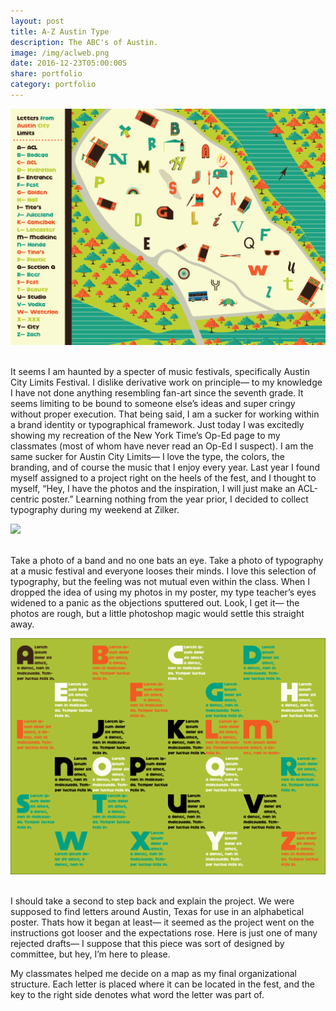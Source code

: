 ```yaml
---
layout: post
title: A-Z Austin Type
description: The ABC's of Austin.
image: /img/aclweb.png
date: 2016-12-23T05:00:00S
share: portfolio
category: portfolio
---
```


<img class="col three lazyload" src="/img/ACL.png" data-action="zoom">
<div class="col three caption">
&nbsp;
</div> 

It seems I am haunted by a specter of music festivals, specifically Austin City Limits Festival. I dislike derivative work on principle— to my knowledge I have not done anything resembling fan-art since the seventh grade. It seems limiting to be bound to someone else’s ideas and super cringy without proper execution.
That being said, I am a sucker for working within a brand identity or typographical framework. Just today I was excitedly showing my recreation of the New York Time’s Op-Ed page to my classmates (most of whom have never read an Op-Ed I suspect). I am the same sucker for Austin City Limits— I love the type, the colors, the branding, and of course the music that I enjoy every year. 
Last year I found myself assigned to a project right on the heels of the fest, and I thought to myself, “Hey, I have the photos and the inspiration, I will just make an ACL-centric poster.” Learning nothing from the year prior, I decided to collect typography during my weekend at Zilker.

<img class="col three lazyload" src="/img/ACL Map2.png" data-action="zoom">
<div class="col three caption">
&nbsp;
</div> 


Take a photo of a band and no one bats an eye. Take a photo of typography at a music festival and everyone looses their minds. I love this selection of typography, but the feeling was not mutual even within the class. When I dropped the idea of using my photos in my poster, my type teacher’s eyes widened to a panic as the objections sputtered out. Look, I get it— the photos are rough, but a little photoshop magic would settle this straight away.

<img class="col three lazyload" src="/img/ACLalt.png" data-action="zoom">
<div class="col three caption">
&nbsp;
</div> 

I should take a second to step back and explain the project. We were supposed to find letters around Austin, Texas for use in an alphabetical poster. Thats how it began at least— it seemed as the project went on the instructions got looser and the expectations rose. Here is just one of many rejected drafts— I suppose that this piece was sort of designed by committee, but hey, I’m here to please.

My classmates helped me decide on a map as my final organizational structure. Each letter is placed where it can be located in the fest, and the key to the right side denotes what word the letter was part of. 
